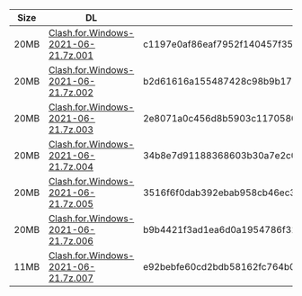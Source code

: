 |    Size   |     DL  | sha512sum |
|  ---  |  ---  |  ---  |
| 20MB | [Clash.for.Windows-2021-06-21.7z.001](https://cdn.jsdelivr.net/gh/appleians/cfw_m1@main/Clash.for.Windows-2021-06-21.7z.001) | c1197e0af86eaf7952f140457f351d6481335b4aa058b8c796b1e1218752414ee57942659f474abf1fe72bce160d46d285c71776ff1c2e33d11ef0170d26433a |
| 20MB | [Clash.for.Windows-2021-06-21.7z.002](https://cdn.jsdelivr.net/gh/appleians/cfw_m1@main/Clash.for.Windows-2021-06-21.7z.002) | b2d61616a155487428c98b9b1788da3f0a32abb29a0a16eaf5f17f7e00b30be70376bf0ba2bf171d2a71feb32a395c5f8bd02b9d2b117ad5a018f8877165ed10 |
| 20MB | [Clash.for.Windows-2021-06-21.7z.003](https://cdn.jsdelivr.net/gh/appleians/cfw_m1@main/Clash.for.Windows-2021-06-21.7z.003) | 2e8071a0c456d8b5903c1170580deb59f8804131d743ed1f2fbd1bca739852f65092e33b1645f24e4eb68fcd6b8b60789f8a42df51a601d610883df8c92f857e |
| 20MB | [Clash.for.Windows-2021-06-21.7z.004](https://cdn.jsdelivr.net/gh/appleians/cfw_m1@main/Clash.for.Windows-2021-06-21.7z.004) | 34b8e7d91188368603b30a7e2c0ab6aa213376aeb811a7a234d6fdc31c81c20aa9a3fb53f371c58a0875d4ab3528c98bcc1c082328522faeb9fc767bf6c24334 |
| 20MB | [Clash.for.Windows-2021-06-21.7z.005](https://cdn.jsdelivr.net/gh/appleians/cfw_m1@main/Clash.for.Windows-2021-06-21.7z.005) | 3516f6f0dab392ebab958cb46ec30e6c8b2baaf879c75368ce9e6faac3a20b11dca71dd0009c50c46c467fb008a52e69fddb2414afb93c99cdb644440a9c228f |
| 20MB | [Clash.for.Windows-2021-06-21.7z.006](https://cdn.jsdelivr.net/gh/appleians/cfw_m1@main/Clash.for.Windows-2021-06-21.7z.006) | b9b4421f3ad1ea6d0a1954786f318ae2d0bbe8db4435460193f7829680cf676aff1d86651b1834517a48ce8bc2a094aa6a259318d29815b9f548691cc394e6f6 |
| 11MB | [Clash.for.Windows-2021-06-21.7z.007](https://cdn.jsdelivr.net/gh/appleians/cfw_m1@main/Clash.for.Windows-2021-06-21.7z.007) | e92bebfe60cd2bdb58162fc764b0459daef72d7b33859407347d2c5674f564a191231cc3eb93c3ae496b08c732b802c5f0ae845d1034cedb662f878c620adf99 |

